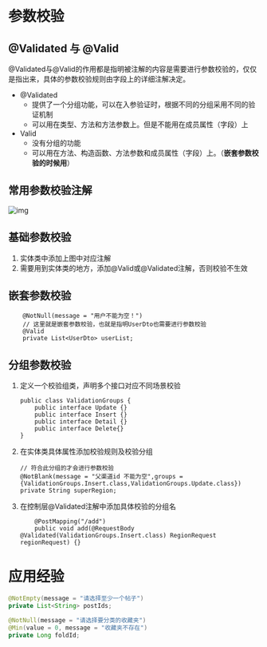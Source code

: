 # 参数校验

## @Validated 与 @Valid

@Validated与@Valid的作用都是指明被注解的内容是需要进行参数校验的，仅仅是指出来，具体的参数校验规则由字段上的详细注解决定。

- @Validated
  - 提供了一个分组功能，可以在入参验证时，根据不同的分组采用不同的验证机制
  - 可以用在类型、方法和方法参数上。但是不能用在成员属性（字段）上
- Valid
  - 没有分组的功能
  - 可以用在方法、构造函数、方法参数和成员属性（字段）上。（**嵌套参数校验的时候用**）

## 常用参数校验注解

![img](https://img-blog.csdnimg.cn/20200913110853722.png?x-oss-process=image/watermark,type_ZmFuZ3poZW5naGVpdGk,shadow_10,text_aHR0cHM6Ly9ibG9nLmNzZG4ubmV0L3FxXzMyMzUyNzc3,size_16,color_FFFFFF,t_70)

## 基础参数校验

1. 实体类中添加上图中对应注解
2. 需要用到实体类的地方，添加@Valid或@Validated注解，否则校验不生效

## 嵌套参数校验

```
    @NotNull(message = "用户不能为空！")
    // 这里就是嵌套参数校验，也就是指明UserDto也需要进行参数校验
    @Valid
    private List<UserDto> userList;
```

## 分组参数校验

1. 定义一个校验组类，声明多个接口对应不同场景校验

   ```
   public class ValidationGroups {
       public interface Update {}
       public interface Insert {}
       public interface Detail {}
       public interface Delete{}
   }
   ```

2. 在实体类具体属性添加校验规则及校验分组

   ```
   // 符合此分组的才会进行参数校验
   @NotBlank(message = "父渠道id 不能为空",groups ={ValidationGroups.Insert.class,ValidationGroups.Update.class})
   private String superRegion;
   ```

3. 在控制层@Validated注解中添加具体校验的分组名

   ```
       @PostMapping("/add")
       public void add(@RequestBody @Validated(ValidationGroups.Insert.class) RegionRequest regionRequest) {}
   ```


# 应用经验

```java
@NotEmpty(message = "请选择至少一个帖子")
private List<String> postIds;
```

```java
@NotNull(message = "请选择要分类的收藏夹")
@Min(value = 0, message = "收藏夹不存在")
private Long foldId;
```